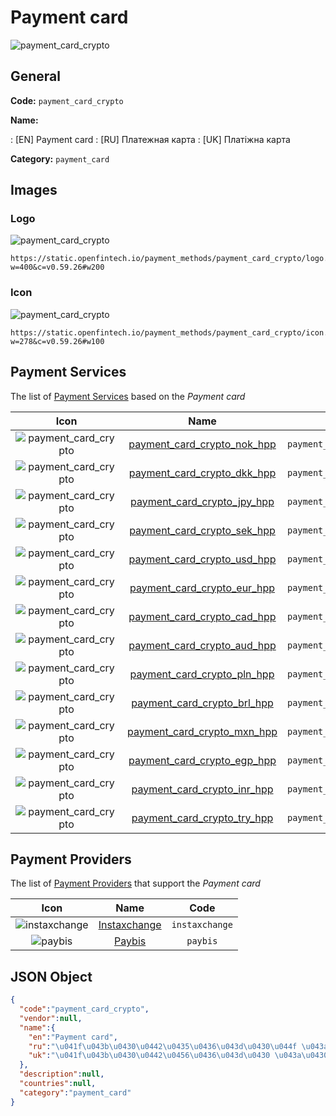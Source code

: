 
# Payment card 
![payment_card_crypto](https://static.openfintech.io/payment_methods/payment_card_crypto/logo.svg?w=400&c=v0.59.26#w200)  

## General 
**Code:** `payment_card_crypto` 
 
**Name:** 
 
:	[EN] Payment card 
:	[RU] Платежная карта 
:	[UK] Платіжна карта 
 
**Category:** `payment_card` 
 

## Images 

### Logo 
![payment_card_crypto](https://static.openfintech.io/payment_methods/payment_card_crypto/logo.svg?w=400&c=v0.59.26#w200)  

```
https://static.openfintech.io/payment_methods/payment_card_crypto/logo.svg?w=400&c=v0.59.26#w200
```  

### Icon 
![payment_card_crypto](https://static.openfintech.io/payment_methods/payment_card_crypto/icon.svg?w=278&c=v0.59.26#w100)  

```
https://static.openfintech.io/payment_methods/payment_card_crypto/icon.svg?w=278&c=v0.59.26#w100
```  

## Payment Services 
 
The list of [Payment Services](/payment-services/) based on the _Payment card_ 

|Icon|Name|Code| 
|:---:|:---:|:---:| 
|![payment_card_crypto](https://static.openfintech.io/payment_methods/payment_card_crypto/icon.svg?w=278&c=v0.59.26#w100) |[payment_card_crypto_nok_hpp](/payment-services/payment_card_crypto_nok_hpp/)|`payment_card_crypto_nok_hpp`| 
|![payment_card_crypto](https://static.openfintech.io/payment_methods/payment_card_crypto/icon.svg?w=278&c=v0.59.26#w100) |[payment_card_crypto_dkk_hpp](/payment-services/payment_card_crypto_dkk_hpp/)|`payment_card_crypto_dkk_hpp`| 
|![payment_card_crypto](https://static.openfintech.io/payment_methods/payment_card_crypto/icon.svg?w=278&c=v0.59.26#w100) |[payment_card_crypto_jpy_hpp](/payment-services/payment_card_crypto_jpy_hpp/)|`payment_card_crypto_jpy_hpp`| 
|![payment_card_crypto](https://static.openfintech.io/payment_methods/payment_card_crypto/icon.svg?w=278&c=v0.59.26#w100) |[payment_card_crypto_sek_hpp](/payment-services/payment_card_crypto_sek_hpp/)|`payment_card_crypto_sek_hpp`| 
|![payment_card_crypto](https://static.openfintech.io/payment_methods/payment_card_crypto/icon.svg?w=278&c=v0.59.26#w100) |[payment_card_crypto_usd_hpp](/payment-services/payment_card_crypto_usd_hpp/)|`payment_card_crypto_usd_hpp`| 
|![payment_card_crypto](https://static.openfintech.io/payment_methods/payment_card_crypto/icon.svg?w=278&c=v0.59.26#w100) |[payment_card_crypto_eur_hpp](/payment-services/payment_card_crypto_eur_hpp/)|`payment_card_crypto_eur_hpp`| 
|![payment_card_crypto](https://static.openfintech.io/payment_methods/payment_card_crypto/icon.svg?w=278&c=v0.59.26#w100) |[payment_card_crypto_cad_hpp](/payment-services/payment_card_crypto_cad_hpp/)|`payment_card_crypto_cad_hpp`| 
|![payment_card_crypto](https://static.openfintech.io/payment_methods/payment_card_crypto/icon.svg?w=278&c=v0.59.26#w100) |[payment_card_crypto_aud_hpp](/payment-services/payment_card_crypto_aud_hpp/)|`payment_card_crypto_aud_hpp`| 
|![payment_card_crypto](https://static.openfintech.io/payment_methods/payment_card_crypto/icon.svg?w=278&c=v0.59.26#w100) |[payment_card_crypto_pln_hpp](/payment-services/payment_card_crypto_pln_hpp/)|`payment_card_crypto_pln_hpp`| 
|![payment_card_crypto](https://static.openfintech.io/payment_methods/payment_card_crypto/icon.svg?w=278&c=v0.59.26#w100) |[payment_card_crypto_brl_hpp](/payment-services/payment_card_crypto_brl_hpp/)|`payment_card_crypto_brl_hpp`| 
|![payment_card_crypto](https://static.openfintech.io/payment_methods/payment_card_crypto/icon.svg?w=278&c=v0.59.26#w100) |[payment_card_crypto_mxn_hpp](/payment-services/payment_card_crypto_mxn_hpp/)|`payment_card_crypto_mxn_hpp`| 
|![payment_card_crypto](https://static.openfintech.io/payment_methods/payment_card_crypto/icon.svg?w=278&c=v0.59.26#w100) |[payment_card_crypto_egp_hpp](/payment-services/payment_card_crypto_egp_hpp/)|`payment_card_crypto_egp_hpp`| 
|![payment_card_crypto](https://static.openfintech.io/payment_methods/payment_card_crypto/icon.svg?w=278&c=v0.59.26#w100) |[payment_card_crypto_inr_hpp](/payment-services/payment_card_crypto_inr_hpp/)|`payment_card_crypto_inr_hpp`| 
|![payment_card_crypto](https://static.openfintech.io/payment_methods/payment_card_crypto/icon.svg?w=278&c=v0.59.26#w100) |[payment_card_crypto_try_hpp](/payment-services/payment_card_crypto_try_hpp/)|`payment_card_crypto_try_hpp`| 
 

## Payment Providers 
 
The list of [Payment Providers](/payment-providers/) that support the _Payment card_ 

|Icon|Name|Code| 
|:---:|:---:|:---:| 
|![instaxchange](https://static.openfintech.io/payment_providers/instaxchange/icon.png?w=278&c=v0.59.26#w100) |[Instaxchange](/payment-providers/instaxchange/)|`instaxchange`| 
|![paybis](https://static.openfintech.io/payment_providers/paybis/icon.png?w=278&c=v0.59.26#w100) |[Paybis](/payment-providers/paybis/)|`paybis`| 
 

## JSON Object 

```json
{
  "code":"payment_card_crypto",
  "vendor":null,
  "name":{
    "en":"Payment card",
    "ru":"\u041f\u043b\u0430\u0442\u0435\u0436\u043d\u0430\u044f \u043a\u0430\u0440\u0442\u0430",
    "uk":"\u041f\u043b\u0430\u0442\u0456\u0436\u043d\u0430 \u043a\u0430\u0440\u0442\u0430"
  },
  "description":null,
  "countries":null,
  "category":"payment_card"
}
```  
